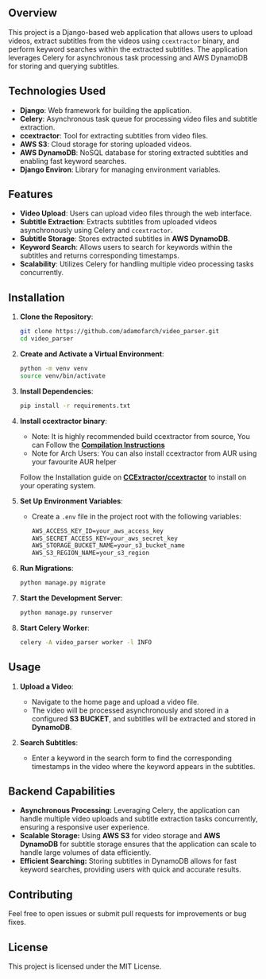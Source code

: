 ## Overview

This project is a Django-based web application that allows users to upload videos, extract subtitles from the videos using `ccextractor` binary, and perform keyword searches within the extracted subtitles. The application leverages Celery for asynchronous task processing and AWS DynamoDB for storing and querying subtitles.

## Technologies Used

- **Django**: Web framework for building the application.
- **Celery**: Asynchronous task queue for processing video files and subtitle extraction.
- **ccextractor**: Tool for extracting subtitles from video files.
- **AWS S3**: Cloud storage for storing uploaded videos.
- **AWS DynamoDB**: NoSQL database for storing extracted subtitles and enabling fast keyword searches.
- **Django Environ**: Library for managing environment variables.

## Features

- **Video Upload**: Users can upload video files through the web interface.
- **Subtitle Extraction**: Extracts subtitles from uploaded videos asynchronously using Celery and `ccextractor`.
- **Subtitle Storage**: Stores extracted subtitles in **AWS DynamoDB**.
- **Keyword Search**: Allows users to search for keywords within the subtitles and returns corresponding timestamps.
- **Scalability**: Utilizes Celery for handling multiple video processing tasks concurrently.

## Installation

1. **Clone the Repository**:
   ```sh
   git clone https://github.com/adamofarch/video_parser.git
   cd video_parser

2. **Create and Activate a Virtual Environment**:
   ```sh
   python -m venv venv
   source venv/bin/activate

3. **Install Dependencies**:
   ```sh
   pip install -r requirements.txt

4. **Install ccextractor binary**:
   - Note: It is highly recommended build ccextractor from source, You can Follow the **[Compilation Instructions](https://github.com/CCExtractor/ccextractor/blob/master/docs/COMPILATION.MD)**
   - Note for Arch Users: You can also install ccextractor from AUR using your favourite AUR helper

   Follow the Installation guide on **[CCExtractor/ccextractor](https://github.com/CCExtractor/ccextractor)** to install on your operating system.

5. **Set Up Environment Variables**:
   - Create a `.env` file in the project root with the following variables:
     ```txt
     AWS_ACCESS_KEY_ID=your_aws_access_key
     AWS_SECRET_ACCESS_KEY=your_aws_secret_key
     AWS_STORAGE_BUCKET_NAME=your_s3_bucket_name
     AWS_S3_REGION_NAME=your_s3_region

6. **Run Migrations**:
   ```sh
   python manage.py migrate

7. **Start the Development Server**:
   ```sh
   python manage.py runserver

8. **Start Celery Worker**:
   ```sh
   celery -A video_parser worker -l INFO

## Usage

   1. **Upload a Video**:
      - Navigate to the home page and upload a video file.
      - The video will be processed asynchronously and stored in a configured **S3 BUCKET**, and subtitles will be extracted and stored in **DynamoDB**.

   2. **Search Subtitles**:
      - Enter a keyword in the search form to find the corresponding timestamps in the video where the keyword appears in the subtitles.

## Backend Capabilities

   - **Asynchronous Processing:** Leveraging Celery, the application can handle multiple video uploads and subtitle extraction tasks concurrently, ensuring a responsive user experience.
   - **Scalable Storage:** Using **AWS S3** for video storage and **AWS DynamoDB** for subtitle storage ensures that the application can scale to handle large volumes of data efficiently.
   - **Efficient Searching:** Storing subtitles in DynamoDB allows for fast keyword searches, providing users with quick and accurate results.

## Contributing 

Feel free to open issues or submit pull requests for improvements or bug fixes.

## License

This project is licensed under the MIT License.
